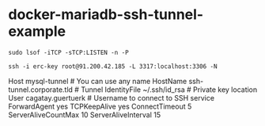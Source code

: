 # docker-mariadb-ssh-tunnel-example

```shell
sudo lsof -iTCP -sTCP:LISTEN -n -P
```

```shell
ssh -i erc-key root@91.200.42.185 -L 3317:localhost:3306 -N
```

Host mysql-tunnel # You can use any name
    HostName ssh-tunnel.corporate.tld # Tunnel
    IdentityFile ~/.ssh/id_rsa # Private key location
    User cagatay.guertuerk # Username to connect to SSH service
    ForwardAgent yes
    TCPKeepAlive yes
    ConnectTimeout 5
    ServerAliveCountMax 10
    ServerAliveInterval 15